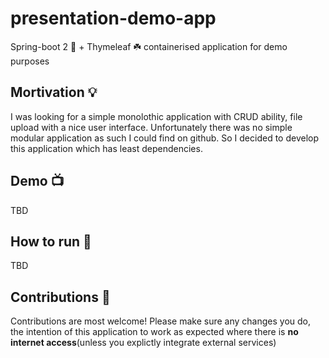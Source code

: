 # presentation-demo-app
Spring-boot 2 🚀 + Thymeleaf ☘️ containerised application for demo purposes

## Mortivation 💡

I was looking for a simple monolothic application with CRUD ability, file upload with a nice user interface. Unfortunately there was no simple modular application as such I could find on github. So I decided to develop this application which has least dependencies. 

## Demo 📺

TBD

## How to run 🏃

TBD

## Contributions 🤝

Contributions are most welcome! Please make sure any changes you do, the intention of this application to work as expected where there is **no internet access**(unless you explictly integrate external services)
